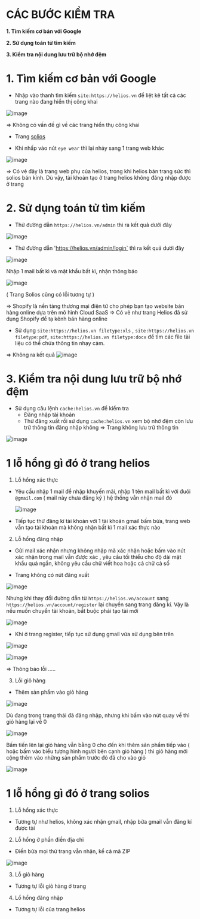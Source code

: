 # CÁC BƯỚC KIỂM TRA #

**1. Tìm kiếm cơ bản với Google**

**2. Sử dụng toán tử tìm kiếm**
  
**3. Kiểm tra nội dung lưu trữ bộ nhớ đệm**

# 1. Tìm kiếm cơ bản với Google #

- Nhập vào thanh tìm kiếm `site:https://helios.vn`  để liệt kê tất cả các trang nào đang hiển thị công khai

 ![image](https://github.com/user-attachments/assets/825d7fff-552b-43a0-b3af-f2bd55959639)

=> Không có vấn đề gì về các trang hiển thụ công khai

- Trang [solios](https://solios.vn/)

 - Khi nhấp vào nút  `eye wear` thì lại nhảy sang 1 trang web khác

![image](https://github.com/user-attachments/assets/d5472077-ec38-4d68-a9a2-7a67a88cb036)

=> Có vẻ đây là trang web phụ của helios, trong khi helios bán trang sức thì solios bán kính. Dù vậy, tài khoản tạo ở trang helios không đăng nhập được ở trang 

# 2. Sử dụng toán tử tìm kiếm

- Thử đường dẫn `https://helios.vn/admin` thì ra kết quả dưới đây

![image](https://github.com/user-attachments/assets/35d3f8a0-2838-424e-9cc5-4b8887ab8782)

- Thử đường dẫn 'https://helios.vn/admin/login` thì ra kết quả dưới đây

![image](https://github.com/user-attachments/assets/bed60740-9fa4-48b4-b39c-d601783199bc)

Nhập 1 mail bất kì và mật khẩu bất kì, nhận thông báo 

![image](https://github.com/user-attachments/assets/2754b9e0-79b1-4f7a-b465-d8272fd207cc)

( Trang Solios cũng có lỗi tương tự )

=> Shopify là nền tảng thương mại điện tử cho phép bạn tạo website bán hàng online dựa trên mô hình Cloud SaaS => Có vẻ như trang Helios đã sử dụng Shopify để tạ kênh bán hàng online

- Sử dụng `site:https://helios.vn filetype:xls` , `site:https://helios.vn filetype:pdf`, `site:https://helios.vn filetype:docx` để tìm các file tài liệu có thể chứa thông tin nhạy cảm.

=> Không ra kết quả
![image](https://github.com/user-attachments/assets/c7f2c625-5a48-4d03-a898-65b1964c8519)

# 3. Kiểm tra nội dung lưu trữ bộ nhớ đệm

- Sử dụng câu lệnh `cache:helios.vn` để kiểm tra
  - Đăng nhập tài khoản
  - Thử đăng xuất rồi sử dụng `cache:helios.vn` xem bộ nhớ đệm còn lưu trữ thông tin đăng nhập không
=> Trang không lưu trữ thông tin

![image](https://github.com/user-attachments/assets/55e2c105-fdc6-48f5-bfcd-910b8aaaf937)



# 1 lỗ hổng gì đó ở trang helios

1. Lỗ hổng xác thực

- Yêu cầu nhập 1 mail để nhập khuyến mãi, nhập 1 tên mail bất kì với đuôi `@gmail.com` ( mail này chưa đăng ký ) hệ thống vẫn nhận mail đó

  ![image](https://github.com/user-attachments/assets/471c3fbc-9c2a-47d6-a00b-cd50c740680c)

- Tiếp tục thử đăng kí tài khoản với 1 tài khoản gmail bấm bừa, trang web vẫn tạo tài khoản mà không nhận bất kì 1 mail xác thực nào

2. Lỗ hổng đăng nhập

- Gửi mail xác nhận nhưng không nhập mã xác nhận hoặc bấm vào nút xác nhận trong mail vẫn được xác , yêu cầu tối thiểu cho độ dài mật khẩu quá ngắn, không yêu cầu chữ viết hoa hoặc cả chữ cả số

- Trang không có nút đăng xuất 

![image](https://github.com/user-attachments/assets/b79b9571-ffff-4574-96c6-b797aab3c1c0)

Nhưng khi thay đổi đường dẫn từ `https://helios.vn/account` sang `https://helios.vn/account/register` lại chuyển sang trang đăng kí. Vậy là nếu muốn chuyển tài khoản, bắt buộc phải tạo tài  mới

![image](https://github.com/user-attachments/assets/3858d11b-adda-44ff-b959-e1b736d32f92)

- Khi ở trang register, tiếp tục sử dụng gmail vừa sử dụng bên trên

![image](https://github.com/user-attachments/assets/24e1a78a-0fbc-4def-acc2-8c0738dc8ca4)

![image](https://github.com/user-attachments/assets/de69bc5e-b61b-4d7b-97ed-90f9ecc88fb4)

=> Thông báo lỗi .....

3. Lỗi giỏ hàng

- Thêm sản phẩm vào giỏ hàng

![image](https://github.com/user-attachments/assets/2b21ee56-8bbc-4c86-a7d5-d0ca805b112a)

Dù đang trong trạng thái đã đăng nhập, nhưng khi bấm vào nút quay về thì giỏ hàng lại về 0

![image](https://github.com/user-attachments/assets/e411ce12-ecdc-4270-a78f-ae31e9f6ad26)

Bấm tiến lên lại giỏ hàng vẫn bằng 0 cho đến khi thêm sản phẩm tiếp vào ( hoặc bấm vào biểu tượng hình người bên cạnh giỏ hàng ) thì giỏ hàng mới cộng thêm vào những sản phẩm trước đó đã cho vào giỏ 

![image](https://github.com/user-attachments/assets/162a7dbe-ca56-4388-b08f-71f7215b0521)

# 1 lỗ hổng gì đó ở trang solios

1. Lỗ hổng xác thực

- Tương tự như helios, không xác nhận gmail, nhập bừa gmail vẫn đăng kí được tài 

2. Lỗ hổng ở phần điền địa chỉ

- Điền bừa mọi thứ trang vẫn nhận, kể cả mã ZIP

![image](https://github.com/user-attachments/assets/f3d7eb50-006f-4556-897c-811663bae0cd)

3. Lỗ giỏ hàng

- Tương tự lỗi giỏ hàng ở trang 

4. Lổ hổng đăng nhập

- Tương tự lỗi của trang helios
